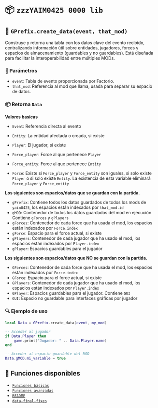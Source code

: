 # 📦 `zzzYAIM0425 0000 lib`

## 🔹 `GPrefix.create_data(event, that_mod)`

Construye y retorna una tabla con los datos clave del evento recibido, centralizando información útil sobre entidades, jugadores, forces y espacios de almacenamiento (guardables y no guardables). Está diseñada para facilitar la interoperabilidad entre múltiples MODs.

### 📌 Parámetros
- `event`: Tabla de evento proporcionada por Factorio.
- `that_mod`: Referencia al mod que llama, usada para separar su espacio de datos.

### 📦 Retorna `Data`
**Valores basicas**
- `Event`: Referencia directa al evento
- `Entity`: La entidad afectada o creada, si existe
- `Player`: El jugador, si existe

- `Force_player`: Force al que pertenece `Player`
- `Force_entity`: Force al que pertenece `Entity`
- `Force`: Existe si `Force_player` y `Force_entity` son iguales, si solo existe `Player` o si solo existe  `Entity`. La existencia de esta variable eliminará `Force_player` y `Force_entity`

**Los siguientes son espacios/datos que se guardan con la partida.**
- `gPrefix`: Contiene todos los datos guardados de todos los mods de `yaim0425`, los espacios están indexados por `that_mod.id`
- `gMOD`: Contenedor de todos los datos guardados del mod en ejecución. Contiene `gForces` y `gPlayers`
- `gForces`: Contenedor de cada force que ha usada el mod, los espacios están indexados por `Force.index`
- `gForce`: Espacio para el force actual, si existe
- `gPlayers`: Contenedor de cada jugador que ha usado el mod, los espacios están indexados por `Player.index`
- `gPlayer`: Espacios guardables para el jugador

**Los siguientes son espacios/datos que NO se guardan con la partida.**
- `GForces`: Contenedor de cada force que ha usada el mod, los espacios están indexados por `Force.index`
- `GForce`: Espacio para el force actual, si existe
- `GPlayers`: Contenedor de cada jugador que ha usado el mod, los espacios están indexados por `Player.index`
- `GPlayer`: Espacios guardables para el jugador. Contiene `GUI`
- `GUI`: Espacio no guardable para interfaces gráficas por jugador

### 🔍 Ejemplo de uso

```lua
local Data = GPrefix.create_data(event, my_mod)

-- Acceder al jugador
if Data.Player then
    game.print("Jugador: " .. Data.Player.name)
end

-- Acceder al espacio guardable del MOD
Data.gMOD.mi_variable = true
```

## 📘 Funciones disponibles

- [`Funciones básicas`](https://github.com/yaim0425/zzzYAIM0425-0000-lib/blob/main/Doc/Es/Basic%20functions.md)  
- [`Funciones avanzadas`](https://github.com/yaim0425/zzzYAIM0425-0000-lib/blob/main/Doc/Es/Advanced%20functions.md)  
- [`README`](https://github.com/yaim0425/zzzYAIM0425-0000-lib/blob/main/Doc/README.md)
- [`data-final-fixes`](https://github.com/yaim0425/zzzYAIM0425-0000-lib/blob/main/Doc/Es/data-final-fixes.md)

